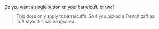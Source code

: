 
Do you want a single button on your barrelcuff, or two?

> This does only apply to barrelcuffs. So if you picked a French cuff as cuff style this will be ignored.
